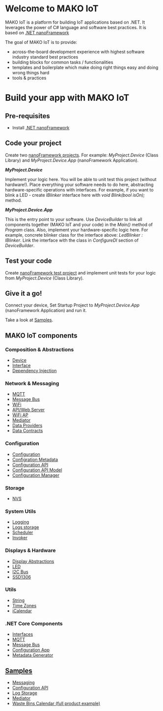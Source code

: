 # Welcome to MAKO IoT
MAKO IoT is a platform for building IoT applications based on .NET. It leverages the power of C# language and software best practices. It is based on [.NET nanoFramework](https://www.nanoframework.net/)

The goal of MAKO IoT is to provide:
* across-the-board development experience with highest software industry standard best practices
* building blocks for common tasks / functionalities
* templates and boilerplate which make doing right things easy and doing wrong things hard
* tools & practices

# Build your app with MAKO IoT

## Pre-requisites
- Install [.NET nanoFramework](https://docs.nanoframework.net/content/getting-started-guides/index.html)

## Code your project
Create two [nanoFramework projects](https://docs.nanoframework.net/content/getting-started-guides/index.html). For example: _MyProject.Device_ (Class Library) and _MyProject.Device.App_ (nanoFramework Application).

**_MyProject.Device_**

Implement your logic here. You will be able to unit test this project (without hardware!). Place everything your software needs to do here, abstracting hardware-specific operations with interfaces. For example, if you want to blink a LED - create _IBlinker_ interface here with _void Blink(bool isOn);_ method.

**_MyProject.Device.App_**

This is the entry point to your software. Use _DeviceBuilder_ to link all components together (MAKO IoT and your code) in the _Main()_ method of _Program_ class. Also, implement your hardware-specific logic here. For example, concrete blinker class for the interface above: _LedBlinker : IBlinker_. Link the interface with the class in _ConfigureDI_ section of _DeviceBuilder_.

## Test your code
Create [nanoFramework test project](https://docs.nanoframework.net/content/unit-test/index.html) and implement unit tests for your logic from _MyProject.Device_ (Class Library).

## Give it a go!
Connect your device, Set Startup Project to _MyProject.Device.App_ (nanoFramework Application) and run it. 



Take a look at [Samples](https://github.com/CShark-Hub/Mako-IoT.Samples).

## MAKO IoT components

### Composition & Abstractions
- [Device](https://github.com/CShark-Hub/Mako-IoT.Device)
- [Interface](https://github.com/CShark-Hub/Mako-IoT.Device.Services.Interface)
- [Dependency Injection](https://github.com/CShark-Hub/Mako-IoT.Device.Services.DependencyInjection)

### Network & Messaging
- [MQTT](https://github.com/CShark-Hub/Mako-IoT.Device.Services.Mqtt)
- [Message Bus](https://github.com/CShark-Hub/Mako-IoT.Device.Services.Messaging)
- [WiFi](https://github.com/CShark-Hub/Mako-IoT.Device.Services.WiFi)
- [API/Web Server](https://github.com/CShark-Hub/Mako-IoT.Device.Services.Server)
- [WiFi AP](https://github.com/CShark-Hub/Mako-IoT.Device.Services.WiFi.AP)
- [Mediator](https://github.com/CShark-Hub/Mako-IoT.Device.Services.Mediator)
- [Data Providers](https://github.com/CShark-Hub/Mako-IoT.Device.Services.DataProviders)
- [Data Contracts](https://github.com/CShark-Hub/Mako-IoT.Messages)

### Configuration
- [Configuration](https://github.com/CShark-Hub/Mako-IoT.Device.Services.Configuration)
- [Configration Metadata](https://github.com/CShark-Hub/Mako-IoT.Device.Services.Configuration.Metadata)
- [Configuration API](https://github.com/CShark-Hub/Mako-IoT.Device.Services.ConfigurationApi)
- [Configuration API Model](https://github.com/CShark-Hub/Mako-IoT.ConfigurationApi.Model)
- [Configuration Manager](https://github.com/CShark-Hub/Mako-IoT.Device.Services.ConfigurationManager)

### Storage
- [NVS](https://github.com/CShark-Hub/Mako-IoT.Device.Services.FileStorage)

### System Utils
- [Logging](https://github.com/CShark-Hub/Mako-IoT.Device.Services.Logging)
- [Logs storage](https://github.com/CShark-Hub/Mako-IoT.Device.Services.Logging.Storage)
- [Scheduler](https://github.com/CShark-Hub/Mako-IoT.Device.Services.Scheduler)
- [Invoker](https://github.com/CShark-Hub/Mako-IoT.Invoker)


### Displays & Hardware
- [Display Abstractions](https://github.com/CShark-Hub/Mako-IoT.Device.Displays.Core)
- [LED](https://github.com/CShark-Hub/Mako-IoT.Device.Displays.Led)
- [I2C Bus](https://github.com/CShark-Hub/Mako-IoT.Device.Buses.I2C)
- [SSD1306](https://github.com/CShark-Hub/Mako-IoT.Device.Displays.SSD1306)

### Utils
- [String](https://github.com/CShark-Hub/Mako-IoT.String)
- [Time Zones](https://github.com/CShark-Hub/Mako-IoT.TimeZones)
- [iCalendar](https://github.com/CShark-Hub/Mako-IoT.ICalParser)

### .NET Core Components
- [Interfaces](https://github.com/CShark-Hub/Mako-IoT.Core.Services.Interface)
- [MQTT](https://github.com/CShark-Hub/Mako-IoT.Core.Services.Mqtt)
- [Message Bus](https://github.com/CShark-Hub/Mako-IoT.Core.Services.Messaging)
- [Configuration App](https://github.com/CShark-Hub/Mako-IoT.Core.Configuration.App.Client)
- [Metadata Generator](https://github.com/CShark-Hub/Mako-IoT.Core.Configuration.MetadataGenerator)

## [Samples](https://github.com/CShark-Hub/Mako-IoT.Samples)
- [Messaging]()
- [Configuration API](https://github.com/CShark-Hub/Mako-IoT.Samples/tree/main/ConfigurationAPI)
- [Log Storage](https://github.com/CShark-Hub/Mako-IoT.Samples/tree/main/LogStorage)
- [Mediator](https://github.com/CShark-Hub/Mako-IoT.Samples/tree/main/Mediator)
- [Waste Bins Calendar (full product example)](https://github.com/CShark-Hub/Mako-IoT.Samples/tree/main/WasteBinsCalendar)

